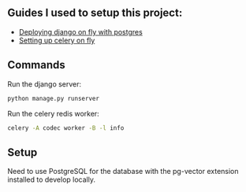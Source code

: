## Guides I used to setup this project:

- [Deploying django on fly with postgres](https://fly.io/django-beats/deploying-django-to-production/)
- [Setting up celery on fly](https://fly.io/django-beats/celery-async-tasks-on-fly-machines/)

## Commands

Run the django server:

```bash
python manage.py runserver
```

Run the celery redis worker:

```bash
celery -A codec worker -B -l info
```

## Setup

Need to use PostgreSQL for the database with the pg-vector extension installed to develop locally.
